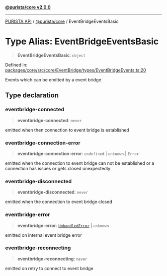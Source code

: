 [**@purista/core v2.0.0**](../README.md)

***

[PURISTA API](../../../packages.md) / [@purista/core](../README.md) / EventBridgeEventsBasic

# Type Alias: EventBridgeEventsBasic

> **EventBridgeEventsBasic**: `object`

Defined in: [packages/core/src/core/EventBridge/types/EventBridgeEvents.ts:20](https://github.com/puristajs/purista/blob/master/packages/core/src/core/EventBridge/types/EventBridgeEvents.ts#L20)

Events which can be emitted by a event bridge

## Type declaration

### eventbridge-connected

> **eventbridge-connected**: `never`

emitted when then connection to event bridge is established

### eventbridge-connection-error

> **eventbridge-connection-error**: `undefined` \| `unknown` \| `Error`

emitted when the connection to event bridge can not be established or a connection has issues or gets closed unexpectedly

### eventbridge-disconnected

> **eventbridge-disconnected**: `never`

emitted when the connection to event bridge closed

### eventbridge-error

> **eventbridge-error**: [`UnhandledError`](../classes/UnhandledError.md) \| `unknown`

emitted on internal event bridge error

### eventbridge-reconnecting

> **eventbridge-reconnecting**: `never`

emitted on retry to connect to event bridge
